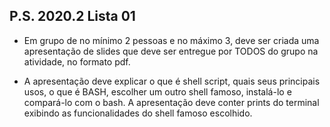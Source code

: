 ## P.S. 2020.2 Lista 01

- Em grupo de no mínimo 2 pessoas e no máximo 3, deve ser criada uma apresentação de slides que deve ser entregue por TODOS do grupo na atividade, no formato pdf.


- A apresentação deve explicar o que é shell script, quais seus principais usos, o que é BASH, escolher um outro shell famoso, instalá-lo e compará-lo com o bash. A apresentação deve conter prints do terminal exibindo as funcionalidades do shell famoso escolhido.